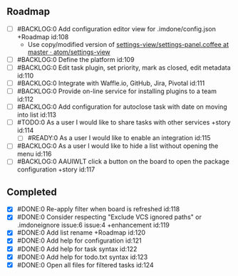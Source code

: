 Roadmap
----
- [ ] #BACKLOG:0 Add configuration editor view for .imdone/config.json +Roadmap id:108
  - Use copy/modified version of [settings-view/settings-panel.coffee at master · atom/settings-view](https://github.com/atom/settings-view/blob/master/lib/settings-panel.coffee)
- [ ] #BACKLOG:0 Define the platform id:109
- [ ] #BACKLOG:0 Edit task plugin, set priority, mark as closed, edit metadata id:110
- [ ] #BACKLOG:0 Integrate with Waffle.io, GitHub, Jira, Pivotal id:111
- [ ] #BACKLOG:0 Provide on-line service for installing plugins to a team id:112
- [ ] #BACKLOG:0 Add configuration for autoclose task with date on moving into list id:113
- [ ] #TODO:0 As a user I would like to share tasks with other services +story id:114
  - [ ] #READY:0 As a user I would like to enable an integration id:115
- [ ] #BACKLOG:0 As a user I would like to hide a list without opening the menu id:116
- [ ] #BACKLOG:0 AAUIWLT click a button on the board to open the package configuration +story id:117

Completed
----
- [x] #DONE:0 Re-apply filter when board is refreshed id:118
- [x] #DONE:0 Consider respecting "Exclude VCS ignored paths" or .imdoneignore issue:6 issue:4 +enhancement id:119
- [x] #DONE:0 Add list rename +Roadmap id:120
- [x] #DONE:0 Add help for configuration id:121
- [x] #DONE:0 Add help for task syntax id:122
- [x] #DONE:0 Add help for todo.txt syntax id:123
- [x] #DONE:0 Open all files for filtered tasks id:124
